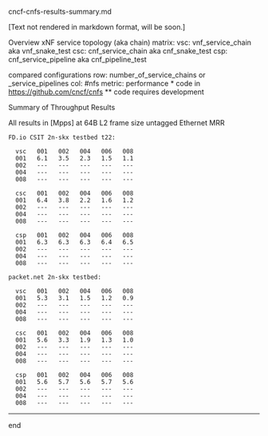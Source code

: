 cncf-cnfs-results-summary.md

[Text not rendered in markdown format, will be soon.]

Overview
  xNF service topology (aka chain) matrix:
    vsc: vnf_service_chain aka vnf_snake_test
    csc: cnf_service_chain aka cnf_snake_test
    csp: cnf_service_pipeline aka cnf_pipeline_test

  compared configurations
    row: number_of_service_chains or _service_pipelines
    col: #nfs
    metric: performance
    * code in https://github.com/cncf/cnfs
    ** code requires development

Summary of Throughput Results

  All results in [Mpps] at 64B L2 frame size untagged Ethernet MRR

    FD.io CSIT 2n-skx testbed t22:

      vsc   001   002   004   006   008
      001   6.1   3.5   2.3   1.5   1.1
      002   ---   ---   ---   ---   ---
      004   ---   ---   ---   ---   ---
      008   ---   ---   ---   ---   ---

      csc   001   002   004   006   008
      001   6.4   3.8   2.2   1.6   1.2
      002   ---   ---   ---   ---   ---
      004   ---   ---   ---   ---   ---
      008   ---   ---   ---   ---   ---

      csp   001   002   004   006   008
      001   6.3   6.3   6.3   6.4   6.5
      002   ---   ---   ---   ---   ---
      004   ---   ---   ---   ---   ---
      008   ---   ---   ---   ---   ---

    packet.net 2n-skx testbed:

      vsc   001   002   004   006   008
      001   5.3   3.1   1.5   1.2   0.9
      002   ---   ---   ---   ---   ---
      004   ---   ---   ---   ---   ---
      008   ---   ---   ---   ---   ---

      csc   001   002   004   006   008
      001   5.6   3.3   1.9   1.3   1.0
      002   ---   ---   ---   ---   ---
      004   ---   ---   ---   ---   ---
      008   ---   ---   ---   ---   ---

      csp   001   002   004   006   008
      001   5.6   5.7   5.6   5.7   5.6
      002   ---   ---   ---   ---   ---
      004   ---   ---   ---   ---   ---
      008   ---   ---   ---   ---   ---

---
end
